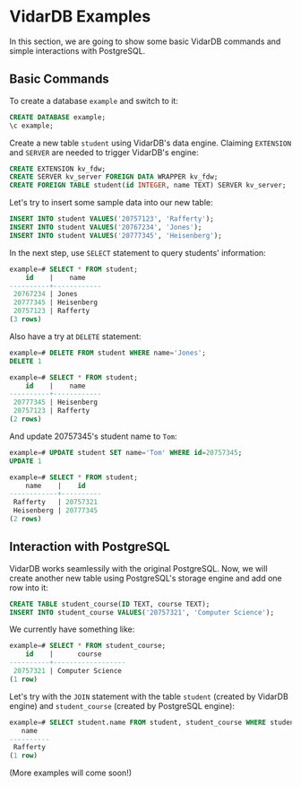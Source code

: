 # VidarDB Examples

In this section, we are going to show some basic VidarDB commands and simple interactions with PostgreSQL.

## Basic Commands

To create a database `example` and switch to it:

```sql
CREATE DATABASE example;
\c example;
```

Create a new table `student` using VidarDB's data engine. Claiming `EXTENSION` and `SERVER` are needed to trigger VidarDB's engine:

```sql
CREATE EXTENSION kv_fdw;
CREATE SERVER kv_server FOREIGN DATA WRAPPER kv_fdw;
CREATE FOREIGN TABLE student(id INTEGER, name TEXT) SERVER kv_server;
```

Let's try to insert some sample data into our new table:

```sql
INSERT INTO student VALUES('20757123', 'Rafferty');
INSERT INTO student VALUES('20767234', 'Jones');
INSERT INTO student VALUES('20777345', 'Heisenberg');
```

In the next step, use `SELECT` statement to query students' information:

```sql
example=# SELECT * FROM student;
    id    |    name    
----------+------------
 20767234 | Jones
 20777345 | Heisenberg
 20757123 | Rafferty
(3 rows)
```

Also have a try at `DELETE` statement:

```sql
example=# DELETE FROM student WHERE name='Jones';
DELETE 1

example=# SELECT * FROM student;
    id    |    name    
----------+------------
 20777345 | Heisenberg
 20757123 | Rafferty
(2 rows)
```

And update 20757345's student name to `Tom`:

```sql
example=# UPDATE student SET name='Tom' WHERE id=20757345;
UPDATE 1

example=# SELECT * FROM student;
    name    |    id    
------------+----------
 Rafferty   | 20757321
 Heisenberg | 20777345
(2 rows)
```

## Interaction with PostgreSQL

VidarDB works seamlessily with the original PostgreSQL. Now, we will create another new table using PostgreSQL's storage engine and add one row into it:

```sql
CREATE TABLE student_course(ID TEXT, course TEXT);
INSERT INTO student_course VALUES('20757321', 'Computer Science');
```

We currently have something like:

```sql
example=# SELECT * FROM student_course;
    id    |      course      
----------+------------------
 20757321 | Computer Science
(1 row)
```

Let's try with the `JOIN` statement with the table `student` (created by VidarDB engine) and `student_course` (created by PostgreSQL engine):

```sql
example=# SELECT student.name FROM student, student_course WHERE student.id = student_course.id;
   name   
----------
 Rafferty
(1 row)
```

(More examples will come soon!)
